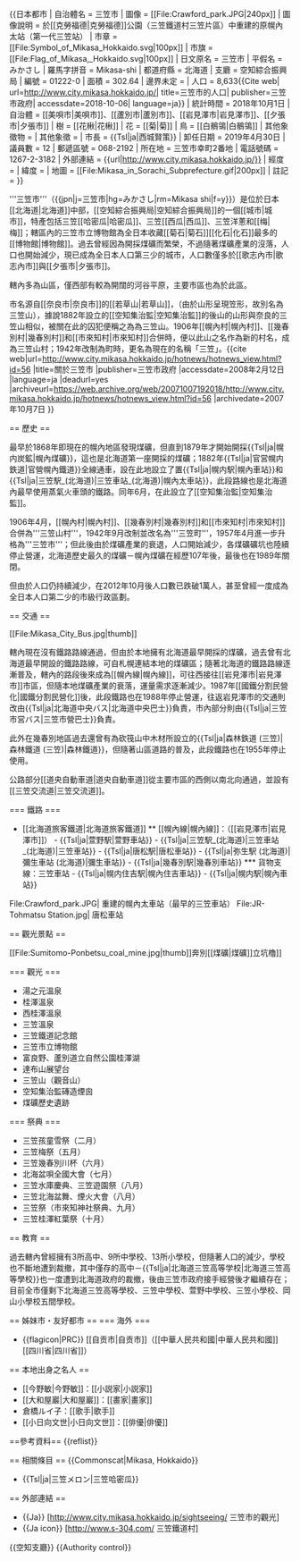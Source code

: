 {{日本都市
| 自治體名   = 三笠市
| 圖像       = [[File:Crawford_park.JPG|240px]]
| 圖像說明   = 於[[克勞福德|克勞福德]]公園（三笠鐵道村三笠片區）中重建的原幌內太站（第一代三笠站）
| 市章       = [[File:Symbol_of_Mikasa_Hokkaido.svg|100px]]
| 市旗       = [[File:Flag_of_Mikasa,_Hokkaido.svg|100px]]
| 日文原名   = 三笠市
| 平假名     = みかさし
| 羅馬字拼音 = Mikasa-shi
| 都道府縣   = 北海道
| 支廳       = 空知綜合振興局
| 編號       = 01222-0
| 面積       = 302.64
| 邊界未定   =
| 人口       = 8,633<ref>{{Cite web| url=http://www.city.mikasa.hokkaido.jp/| title=三笠市的人口| publisher=三笠市政府| accessdate=2018-10-06| language=ja}}</ref>
| 統計時間   = 2018年10月1日
| 自治體     = [[美唄市|美唄市]]、[[蘆別市|蘆別市]]、[[岩見澤市|岩見澤市]]、[[夕張市|夕張市]]
| 樹         = [[花楸|花楸]]
| 花         = [[菊|菊]]
| 鳥         = [[白鶺鴒|白鶺鴒]]
| 其他象徵物 =
| 其他象徵   =
| 市長       = {{Tsl|ja|西城賢策}}
| 卸任日期   = 2019年4月30日
| 議員數     = 12
| 郵遞區號   = 068-2192
| 所在地     = 三笠市幸町2番地
| 電話號碼   = 1267-2-3182
| 外部連結   = {{url|http://www.city.mikasa.hokkaido.jp/}}
| 經度       =
| 緯度       =
| 地圖       = [[File:Mikasa_in_Sorachi_Subprefecture.gif|200px]]
| 註記       = 
}}

'''三笠市'''（{{jpn|j=三笠市|hg=みかさし|rm=Mikasa shi|f=y}}）是位於日本[[北海道|北海道]]中部，[[空知綜合振興局|空知綜合振興局]]的一個[[城市|城市]]，特產包括三笠[[哈密瓜|哈密瓜]]、三笠[[西瓜|西瓜]]、三笠洋蔥和[[梅|梅]]；轄區內的三笠市立博物館為全日本收藏[[菊石|菊石]][[化石|化石]]最多的[[博物館|博物館]]。過去曾經因為開採煤礦而繁榮，不過隨著煤礦產業的沒落，人口也開始減少，現已成為全日本人口第三少的城市，人口數僅多於[[歌志內市|歌志內市]]與[[夕張市|夕張市]]。

轄內多為山區，僅西部有較為開闊的河谷平原，主要市區也為於此區。

市名源自[[奈良市|奈良市]]的[[若草山|若草山]]，（由於山形呈現笠形，故別名為三笠山），據說1882年設立的[[空知集治監|空知集治監]]的後山的山形與奈良的三笠山相似，被關在此的囚犯便稱之為為三笠山。1906年[[幌內村|幌內村]]、[[幾春別村|幾春別村]]和[[市來知村|市來知村]]合併時，便以此山之名作為新的村名，成為三笠山村；1942年改制為町時，更名為現在的名稱「三笠」。<ref name="brief">{{cite web|url=http://www.city.mikasa.hokkaido.jp/hotnews/hotnews_view.html?id=56 |title=關於三笠市 |publisher=三笠市政府 |accessdate=2008年2月12日 |language=ja |deadurl=yes |archiveurl=https://web.archive.org/web/20071007192018/http://www.city.mikasa.hokkaido.jp/hotnews/hotnews_view.html?id=56 |archivedate=2007年10月7日 }}</ref>

== 歷史 ==

最早於1868年即現在的幌內地區發現煤礦<ref name="brief"/>，但直到1879年才開始開採{{Tsl|ja|幌内炭鉱|幌內煤礦}}，這也是北海道第一座開採的煤礦；1882年{{Tsl|ja|官営幌内鉄道|官營幌內鐵道}}全線通車，設在此地設立了置{{Tsl|ja|幌内駅|幌內車站}}和{{Tsl|ja|三笠駅_(北海道)|三笠車站_(北海道)|幌內太車站}}，此段路線也是北海道內最早使用蒸氣火車頭的鐵路。同年6月，在此設立了[[空知集治監|空知集治監]]。

1906年4月，[[幌內村|幌內村]]、[[幾春別村|幾春別村]]和[[市來知村|市來知村]]合併為'''三笠山村'''，1942年9月改制並改名為'''三笠町'''，1957年4月進一步升格為'''三笠市'''；但此後由於煤礦產業的衰退，人口開始減少，各煤礦礦坑也陸續停止營運，北海道歷史最久的煤礦－幌內煤礦在經歷107年後，最後也在1989年關閉。

但由於人口仍持續減少，在2012年10月後人口數已跌破1萬人，甚至曾經一度成為全日本人口第二少的市級行政區劃。

== 交通 ==

[[File:Mikasa_City_Bus.jpg|thumb]]

轄內現在沒有鐵路路線通過，但由於本地擁有北海道最早開採的煤礦，過去曾有北海道最早開設的鐵路路線，可自札幌連結本地的煤礦區；隨著北海道的鐵路路線逐漸普及，轄內的路段後來成為[[幌內線|幌內線]]，可往西接往[[岩見澤市|岩見澤市]]市區，但隨本地煤礦產業的衰落，運量需求逐漸減少。1987年[[國鐵分割民營化|國鐵分割民營化]]後，此段鐵路也在1988年停止營運，往返岩見澤市的交通則改由{{Tsl|ja|北海道中央バス|北海道中央巴士}}負責，市內部分則由{{Tsl|ja|三笠市営バス|三笠市營巴士}}負責。

此外在幾春別地區過去還曾有為砍筏山中木材所設立的{{Tsl|ja|森林鉄道 (三笠)|森林鐵道 (三笠)|森林鐵道}}，但隨著山區道路的普及，此段鐵路也在1955年停止使用。

公路部分[[道央自動車道|道央自動車道]]從主要市區的西側以南北向通過，並設有[[三笠交流道|三笠交流道]]。

=== 鐵路 ===

* [[北海道旅客鐵道|北海道旅客鐵道]]
** [[幌內線|幌內線]]：（[[岩見澤市|岩見澤市]]） - {{Tsl|ja|萱野駅|萱野車站}} - {{Tsl|ja|三笠駅_(北海道)|三笠車站_(北海道)|三笠車站}} - {{Tsl|ja|唐松駅|唐松車站}} - {{Tsl|ja|弥生駅 (北海道)|彌生車站 (北海道)|彌生車站}} - {{Tsl|ja|幾春別駅|幾春別車站}}
*** 貨物支線：三笠車站 - {{Tsl|ja|幌内住吉駅|幌內住吉車站}} - {{Tsl|ja|幌内駅|幌內車站}}

<gallery widths=200px heights=200px>
File:Crawford_park.JPG| 重建的幌內太車站（最早的三笠車站）
File:JR-Tohmatsu Station.jpg| 唐松車站
</gallery>

== 觀光景點 ==

[[File:Sumitomo-Ponbetsu_coal_mine.jpg|thumb]]奔別[[煤礦|煤礦]]立坑櫓]]

=== 觀光 ===
* 湯之元溫泉
* 桂澤溫泉
* 西桂澤溫泉
* 三笠溫泉
* 三笠鐵道記念館
* 三笠市立博物館
* 富良野、蘆別道立自然公園桂澤湖
* 達布山展望台
* 三笠山（觀音山）
* 空知集治監磚造煙囪
* 煤礦歷史遺跡

=== 祭典 ===
* 三笠孩童雪祭（二月）
* 三笠梅祭（五月）
* 三笠幾春別川杯（六月）
* 北海盆唄全國大會（七月）
* 三笠水庫慶典、三笠遊園祭（八月）
* 三笠北海盆舞、煙火大會（八月）
* 三笠祭（市來知神社祭典、九月）
* 三笠桂澤紅葉祭（十月）

== 教育 ==

過去轄內曾經擁有3所高中、9所中學校、13所小學校，但隨著人口的減少，學校也不斷地遭到裁撤，其中僅存的高中－{{Tsl|ja|北海道三笠高等学校|北海道三笠高等學校}}也一度遭到北海道政府的裁撤，後由三笠市政府接手經營後才繼續存在；目前全市僅剩下北海道三笠高等學校、三笠中學校、萱野中學校、三笠小學校、岡山小學校五間學校。

== 姊妹市・友好都市 ==
=== 海外 ===
* {{flagicon|PRC}} [[自贡市|自贡市]]（[[中華人民共和國|中華人民共和國]][[四川省|四川省]]）

== 本地出身之名人 ==
* [[今野敏|今野敏]]：[[小説家|小説家]]
* [[大和屋巖|大和屋巖]]：[[畫家|畫家]]
* 倉橋ルイ子：[[歌手|歌手]]
* [[小日向文世|小日向文世]]：[[俳優|俳優]]

==參考資料==
{{reflist}}

== 相關條目 ==
{{Commonscat|Mikasa, Hokkaido}}

* {{Tsl|ja|三笠メロン|三笠哈密瓜}}

== 外部連結 ==

* {{Ja}} [http://www.city.mikasa.hokkaido.jp/sightseeing/ 三笠市的觀光]
* {{Ja icon}} [http://www.s-304.com/ 三笠鐵道村]

{{空知支廳}}
{{Authority control}}